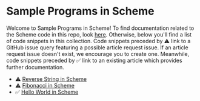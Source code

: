 # Sample Programs in Scheme

Welcome to Sample Programs in Scheme! To find documentation related to the Scheme 
    code in this repo, look [here](https://sample-programs.therenegadecoder.com/languages/scheme).
     Otherwise, below you'll find a list of code snippets in this collection. 
    Code snippets preceded by :warning: link to a GitHub 
    issue query featuring a possible article request issue. If an article request issue 
    doesn't exist, we encourage you to create one. Meanwhile, code snippets preceded 
    by :white_check_mark: link to an existing article which provides further documentation.
    

- :warning: [Reverse String in Scheme](https://github.com//TheRenegadeCoder/sample-programs-website/issues?utf8=%E2%9C%93&q=is%3Aissue+is%3Aopen+reverse+string+scheme)
- :warning: [Fibonacci in Scheme](https://github.com//TheRenegadeCoder/sample-programs-website/issues?utf8=%E2%9C%93&q=is%3Aissue+is%3Aopen+fibonacci+scheme)
- :white_check_mark: [Hello World in Scheme](https://sample-programs.therenegadecoder.com/projects/hello-world/scheme)
